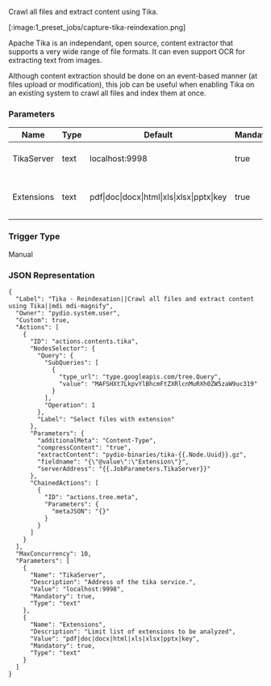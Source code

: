 
Crawl all files and extract content using Tika.

[:image:1_preset_jobs/capture-tika-reindexation.png]

Apache Tika is an independant, open source, content extractor that supports a very wide range of file formats. It can
even support OCR for extracting text from images. 

Although content extraction should be done on an event-based manner (at files upload or modification), this job can be useful
when enabling Tika on an existing system to crawl all files and index them at once.

### Parameters

|Name|Type|Default|Mandatory|Description|
|----|----|-------|---------|-----------|
|TikaServer|text|localhost:9998|true|Address of the tika service.|
|Extensions|text|pdf&#124;doc&#124;docx&#124;html&#124;xls&#124;xlsx&#124;pptx&#124;key|true|Limit list of extensions to be analyzed|



### Trigger Type
Manual

### JSON Representation

```
{
  "Label": "Tika - Reindexation||Crawl all files and extract content using Tika||mdi mdi-magnify",
  "Owner": "pydio.system.user",
  "Custom": true,
  "Actions": [
    {
      "ID": "actions.contents.tika",
      "NodesSelector": {
        "Query": {
          "SubQueries": [
            {
              "type_url": "type.googleapis.com/tree.Query",
              "value": "MAFSHXt7LkpvYlBhcmFtZXRlcnMuRXh0ZW5zaW9uc319"
            }
          ],
          "Operation": 1
        },
        "Label": "Select files with extension"
      },
      "Parameters": {
        "additionalMeta": "Content-Type",
        "compressContent": "true",
        "extractContent": "pydio-binaries/tika-{{.Node.Uuid}}.gz",
        "fieldname": "{\"@value\":\"Extension\"}",
        "serverAddress": "{{.JobParameters.TikaServer}}"
      },
      "ChainedActions": [
        {
          "ID": "actions.tree.meta",
          "Parameters": {
            "metaJSON": "{}"
          }
        }
      ]
    }
  ],
  "MaxConcurrency": 10,
  "Parameters": [
    {
      "Name": "TikaServer",
      "Description": "Address of the tika service.",
      "Value": "localhost:9998",
      "Mandatory": true,
      "Type": "text"
    },
    {
      "Name": "Extensions",
      "Description": "Limit list of extensions to be analyzed",
      "Value": "pdf|doc|docx|html|xls|xlsx|pptx|key",
      "Mandatory": true,
      "Type": "text"
    }
  ]
}
```
